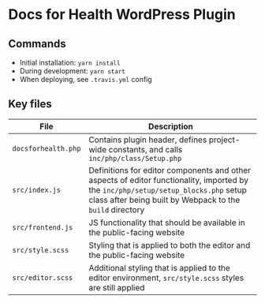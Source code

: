 # Docs for Health WordPress Plugin

## Commands

- Initial installation: `yarn install`
- During development: `yarn start`
- When deploying, see `.travis.yml` config

## Key files

| File | Description |
| ---- | ----------- |
| `docsforhealth.php` | Contains plugin header, defines project-wide constants, and calls `inc/php/class/Setup.php` |
| `src/index.js` | Definitions for editor components and other aspects of editor functionality, imported by the `inc/php/setup/setup_blocks.php` setup class after being built by Webpack to the `build` directory |
| `src/frontend.js` | JS functionality that should be available in the public-facing website |
| `src/style.scss` | Styling that is applied to both the editor and the public-facing  website |
| `src/editor.scss` | Additional styling that is applied to the editor environment, `src/style.scss` styles are still applied |
